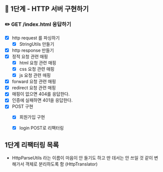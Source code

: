 ## 🚀 1단계 - HTTP 서버 구현하기
### ✏️ GET /index.html 응답하기
- [x] http request 를 파싱하기
  - [x] StringUtils 만들기
- [x] http response 만들기
- [x] 정적 요청 관련 매핑
  - [x] html 요청 관련 매핑
  - [x] css 요청 관련 매핑
  - [x] js 요청 관련 매핑
- [x] forward 요청 관련 매핑
- [x] redirect 요청 관련 매핑
- [x] 매핑이 없으면 404를 응답한다.
- [x] 인증에 실패하면 401을 응답한다.
- [x] POST 구현
  - [x] 회원가입 구현
  - [x] login POST로 리팩터링
  

## 1단계 리팩터링 목록
- HttpParseUtils 라는 이름이 마음이 안 들기도 하고 딴 데서는 안 쓰일 것 같이 변해가서 객체로 분리하도록 함 (HttpTranslator)

